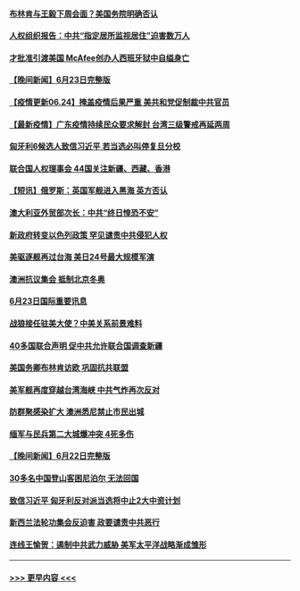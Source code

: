 #### [布林肯与王毅下周会面？美国务院明确否认](../pages/prog202/a103150068.md?t=06241551) 
#### [人权组织报告：中共“指定居所监视居住”迫害数万人](../pages/prog202/a103149940.md?t=06241551) 
#### [才批准引渡美国 McAfee创办人西班牙狱中自缢身亡](../pages/prog202/a103149948.md?t=06241551) 
#### [【晚间新闻】6月23日完整版](../pages/prog202/a103149960.md?t=06241551) 
#### [【疫情更新06.24】掩盖疫情后果严重 美共和党促制裁中共官员](../pages/prog202/a103133785.md?t=06241551) 
#### [【最新疫情】广东疫情持续民众要求解封 台湾三级警戒再延两周](../pages/prog202/a103149544.md?t=06241551) 
#### [匈牙利6候选人致信习近平 若当选必叫停复旦分校](../pages/prog202/a103149677.md?t=06241551) 
#### [联合国人权理事会 44国关注新疆、西藏、香港](../pages/prog202/a103149645.md?t=06241551) 
#### [【短讯】俄罗斯：英国军舰进入黑海 英方否认](../pages/prog202/a103149549.md?t=06241551) 
#### [澳大利亚外贸部次长：中共“终日惶恐不安”](../pages/prog202/a103149532.md?t=06241551) 
#### [新政府转变以色列政策 罕见谴责中共侵犯人权](../pages/prog202/a103149446.md?t=06241551) 
#### [美驱逐舰再过台海 美日24号最大规模军演](../pages/prog202/a103149475.md?t=06241551) 
#### [澳洲抗议集会 抵制北京冬奥](../pages/prog202/a103149467.md?t=06241551) 
#### [6月23日国际重要讯息](../pages/prog202/a103149296.md?t=06241551) 
#### [战狼接任驻美大使？中美关系前景难料](../pages/prog202/a103149261.md?t=06241551) 
#### [40多国联合声明 促中共允许联合国调查新疆](../pages/prog202/a103149254.md?t=06241551) 
#### [美国务卿布林肯访欧 巩固抗共联盟](../pages/prog202/a103149209.md?t=06241551) 
#### [美军舰再度穿越台湾海峡 中共气炸再次反对](../pages/prog202/a103149207.md?t=06241551) 
#### [防群聚感染扩大 澳洲悉尼禁止市民出城](../pages/prog202/a103149142.md?t=06241551) 
#### [缅军与民兵第二大城爆冲突 4死多伤](../pages/prog202/a103149133.md?t=06241551) 
#### [【晚间新闻】6月22日完整版](../pages/prog202/a103149044.md?t=06241551) 
#### [30多名中国登山客困尼泊尔 无法回国](../pages/prog202/a103149101.md?t=06241551) 
#### [致信习近平 匈牙利反对派当选将中止2大中资计划](../pages/prog202/a103149027.md?t=06241551) 
#### [新西兰法轮功集会反迫害 政要谴责中共恶行](../pages/prog202/a103148978.md?t=06241551) 
#### [连线王愉贺：遏制中共武力威胁 美军太平洋战略渐成雏形](../pages/prog202/a103148053.md?t=06241551) 

----
#### [ >>> 更早内容 <<< ](../indexes/prog202-earlier.md)

